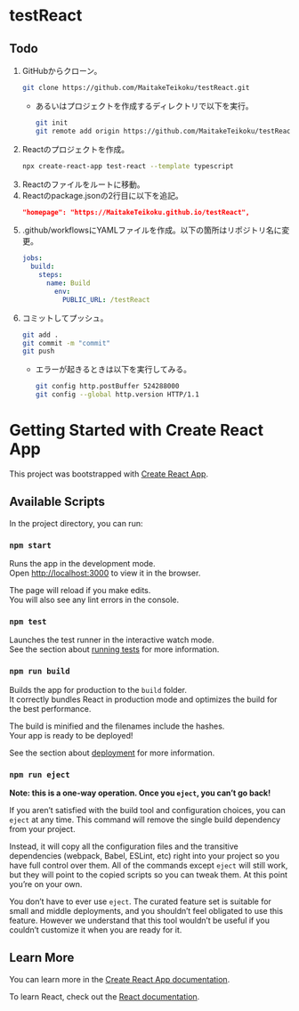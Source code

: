 # testReact
## Todo
1. GitHubからクローン。
    ```bash
    git clone https://github.com/MaitakeTeikoku/testReact.git
    ```
    * あるいはプロジェクトを作成するディレクトリで以下を実行。
        ```bash
        git init
        git remote add origin https://github.com/MaitakeTeikoku/testReact.git
        ```
1. Reactのプロジェクトを作成。
    ```bash
    npx create-react-app test-react --template typescript
    ```
1. Reactのファイルをルートに移動。
1. Reactのpackage.jsonの2行目に以下を追記。
    ```json
    "homepage": "https://MaitakeTeikoku.github.io/testReact",
    ```
1. .github/workflowsにYAMLファイルを作成。以下の箇所はリポジトリ名に変更。
    ```yaml
    jobs:
      build:
        steps:
          name: Build
            env:
              PUBLIC_URL: /testReact
    ```
1. コミットしてプッシュ。
    ```bash
    git add .
    git commit -m "commit"
    git push
    ```
    * エラーが起きるときは以下を実行してみる。
        ```bash
        git config http.postBuffer 524288000
        git config --global http.version HTTP/1.1
        ```



# Getting Started with Create React App

This project was bootstrapped with [Create React App](https://github.com/facebook/create-react-app).

## Available Scripts

In the project directory, you can run:

### `npm start`

Runs the app in the development mode.\
Open [http://localhost:3000](http://localhost:3000) to view it in the browser.

The page will reload if you make edits.\
You will also see any lint errors in the console.

### `npm test`

Launches the test runner in the interactive watch mode.\
See the section about [running tests](https://facebook.github.io/create-react-app/docs/running-tests) for more information.

### `npm run build`

Builds the app for production to the `build` folder.\
It correctly bundles React in production mode and optimizes the build for the best performance.

The build is minified and the filenames include the hashes.\
Your app is ready to be deployed!

See the section about [deployment](https://facebook.github.io/create-react-app/docs/deployment) for more information.

### `npm run eject`

**Note: this is a one-way operation. Once you `eject`, you can’t go back!**

If you aren’t satisfied with the build tool and configuration choices, you can `eject` at any time. This command will remove the single build dependency from your project.

Instead, it will copy all the configuration files and the transitive dependencies (webpack, Babel, ESLint, etc) right into your project so you have full control over them. All of the commands except `eject` will still work, but they will point to the copied scripts so you can tweak them. At this point you’re on your own.

You don’t have to ever use `eject`. The curated feature set is suitable for small and middle deployments, and you shouldn’t feel obligated to use this feature. However we understand that this tool wouldn’t be useful if you couldn’t customize it when you are ready for it.

## Learn More

You can learn more in the [Create React App documentation](https://facebook.github.io/create-react-app/docs/getting-started).

To learn React, check out the [React documentation](https://reactjs.org/).
